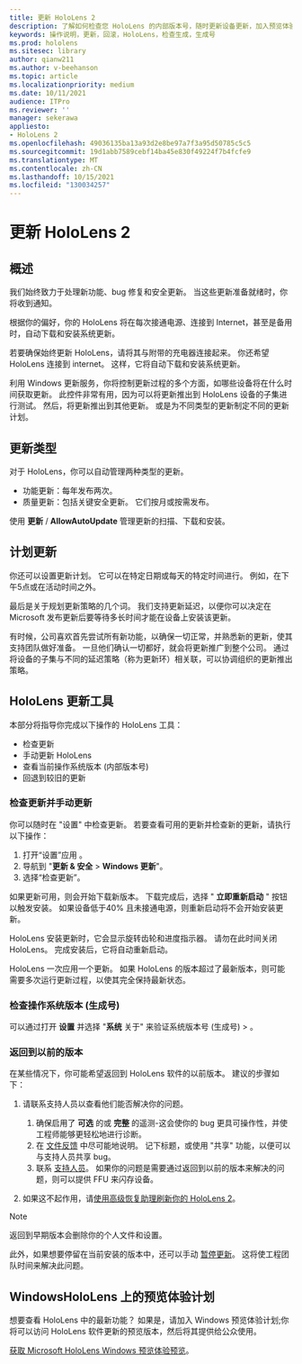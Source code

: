 ```yaml
---
title: 更新 HoloLens 2
description: 了解如何检查您 HoloLens 的内部版本号，随时更新设备更新，加入预览体验计划，并回滚更新。
keywords: 操作说明，更新，回滚，HoloLens，检查生成，生成号
ms.prod: hololens
ms.sitesec: library
author: qianw211
ms.author: v-beehanson
ms.topic: article
ms.localizationpriority: medium
ms.date: 10/11/2021
audience: ITPro
ms.reviewer: ''
manager: sekerawa
appliesto:
- HoloLens 2
ms.openlocfilehash: 49036135ba13a93d2e8be97a7f3a95d50785c5c5
ms.sourcegitcommit: 19d1abb7589cebf14ba45e830f49224f7b4fcfe9
ms.translationtype: MT
ms.contentlocale: zh-CN
ms.lasthandoff: 10/15/2021
ms.locfileid: "130034257"
---
```

# <a name="update-hololens-2"></a>更新 HoloLens 2

## <a name="overview"></a>概述

我们始终致力于处理新功能、bug 修复和安全更新。 当这些更新准备就绪时，你将收到通知。

根据你的偏好，你的 HoloLens 将在每次接通电源、连接到 Internet，甚至是备用时，自动下载和安装系统更新。

若要确保始终更新 HoloLens，请将其与附带的充电器连接起来。 你还希望 HoloLens 连接到 internet。 这样，它将自动下载和安装系统更新。 

利用 Windows 更新服务，你将控制更新过程的多个方面，如哪些设备将在什么时间获取更新。 此控件非常有用，因为可以将更新推出到 HoloLens 设备的子集进行测试。 然后，将更新推出到其他更新。 或是为不同类型的更新制定不同的更新计划。

## <a name="types-of-updates"></a>更新类型

对于 HoloLens，你可以自动管理两种类型的更新。

- 功能更新：每年发布两次。
- 质量更新：包括关键安全更新。 它们按月或按需发布。

使用 **更新** / **AllowAutoUpdate** 管理更新的扫描、下载和安装。 

## <a name="scheduling-updates"></a>计划更新

你还可以设置更新计划。 它可以在特定日期或每天的特定时间进行。 例如，在下午5点或在活动时间之外。

最后是关于规划更新策略的几个词。 我们支持更新延迟，以便你可以决定在 Microsoft 发布更新后要等待多长时间才能在设备上安装该更新。

有时候，公司喜欢首先尝试所有新功能，以确保一切正常，并熟悉新的更新，使其支持团队做好准备。 一旦他们确认一切都好，就会将更新推广到整个公司。 通过将设备的子集与不同的延迟策略（称为更新环）相关联，可以协调组织的更新推出策略。

## <a name="hololens-update-tools"></a>HoloLens 更新工具

本部分将指导你完成以下操作的 HoloLens 工具：

- 检查更新
- 手动更新 HoloLens
- 查看当前操作系统版本 (内部版本号) 
- 回退到较旧的更新

### <a name="check-for-updates-and-manually-update"></a>检查更新并手动更新

你可以随时在 "设置" 中检查更新。  若要查看可用的更新并检查新的更新，请执行以下操作：

1. 打开“设置”应用  。
1. 导航到 "**更新 & 安全**  >  **Windows 更新**"。
1. 选择“检查更新”。

如果更新可用，则会开始下载新版本。 下载完成后，选择 " **立即重新启动** " 按钮以触发安装。 如果设备低于40% 且未接通电源，则重新启动将不会开始安装更新。

HoloLens 安装更新时，它会显示旋转齿轮和进度指示器。 请勿在此时间关闭 HoloLens。 完成安装后，它将自动重新启动。

HoloLens 一次应用一个更新。  如果 HoloLens 的版本超过了最新版本，则可能需要多次运行更新过程，以使其完全保持最新状态。

### <a name="check-your-operating-system-version-build-number"></a>检查操作系统版本 (生成号) 

可以通过打开 **设置** 并选择 "**系统** 关于" 来验证系统版本号 (生成号)  >  。

### <a name="go-back-to-a-previous-version"></a>返回到以前的版本

在某些情况下，你可能希望返回到 HoloLens 软件的以前版本。 建议的步骤如下：

1. 请联系支持人员以查看他们能否解决你的问题。
    1. 确保启用了 **可选** 的或 **完整** 的遥测-这会使你的 bug 更具可操作性，并使工程师能够更轻松地进行诊断。
    1. 在 [文件反馈](hololens-feedback.md) 中尽可能地说明。 记下标题，或使用 "共享" 功能，以便可以与支持人员共享 bug。
    1. 联系 [支持人员](https://aka.ms/hlsupport)。 如果你的问题是需要通过返回到以前的版本来解决的问题，则可以提供 FFU 来闪存设备。

1. 如果这不起作用，请[使用高级恢复助理刷新你的 HoloLens 2](hololens-recovery.md#clean-reflash-the-device)。

> [!NOTE]
> 返回到早期版本会删除你的个人文件和设置。

此外，如果想要停留在当前安装的版本中，还可以手动 [暂停更新](hololens-updates.md#pause-updates-via-device)。 这将使工程团队时间来解决此问题。

## <a name="windows-insider-program-on-hololens"></a>WindowsHoloLens 上的预览体验计划

想要查看 HoloLens 中的最新功能？  如果是，请加入 Windows 预览体验计划;你将可以访问 HoloLens 软件更新的预览版本，然后将其提供给公众使用。

[获取 Microsoft HoloLens Windows 预览体验预览](hololens-insider.md)。